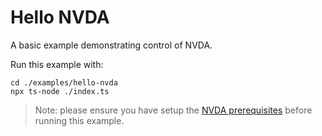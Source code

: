 # Hello NVDA

A basic example demonstrating control of NVDA.

Run this example with:

```console
cd ./examples/hello-nvda
npx ts-node ./index.ts
```

> Note: please ensure you have setup the [NVDA prerequisites](../../guides/nvda-prerequisites/README.md) before running this example.
